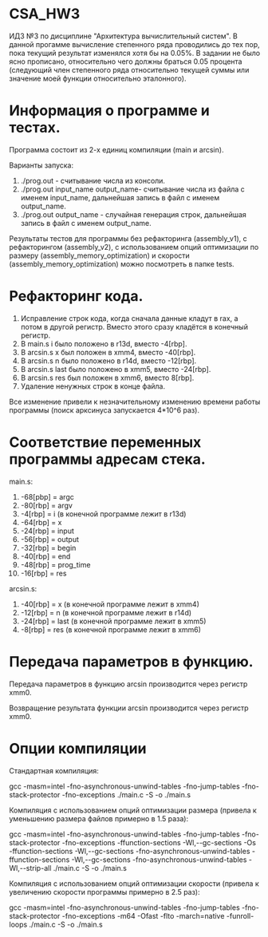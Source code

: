 # CSA_HW3
ИДЗ №3 по дисциплине "Архитектура вычислительный систем".
В данной прогамме вычисление степенного ряда проводились до тех пор, пока текущий результат изменялся хотя бы на 0.05%. В задании не было ясно прописано, относительно чего должны браться 0.05 процента (следующий член степенного ряда относительно текущей суммы или значение моей функции относительно эталонного).
# Информация о программе и тестах.
Программа состоит из 2-х единиц компиляции (main и arcsin).

Варианты запуска:
1. ./prog.out - считывание числа из консоли.
2. ./prog.out input_name output_name- считывание числа из файла c именем input_name, дальнейшая запись в файл с именем output_name.
3. ./prog.out output_name - случайная генерация строк, дальнейшая запись в файл с именем output_name.

Рeзультаты тестов для программы без рефакторинга (assembly_v1), с рефакторингом (assembly_v2), с использованием опций оптимизации по размеру (assembly_memory_optimization) и скорости (assembly_memory_optimization) можно посмотреть в папке tests.
# Рефакторинг кода.
1. Исправление строк кода, когда сначала данные кладут в rax, а потом в другой регистр. Вместо этого сразу кладётся в конечный регистр.
2. В main.s i было положено в r13d, вместо -4[rbp].
3. В arcsin.s x был положен в xmm4, вместо -40[rbp].
4. В arcsin.s n былo положенo в r14d, вместо -12[rbp].
5. В arcsin.s last былo положенo в xmm5, вместо -24[rbp].
6. В arcsin.s res был положен в xmm6, вместо 8[rbp].
7. Удаление ненужных строк в конце файла.

Все изменение привели к незначительному изменению времени работы программы (поиск арксинуса запускается 4*10^6 раз).
# Соответствие переменных программы адресам стека.
main.s:
1.  -68[pbp] = argc
2.  -80[rbp] = argv
3.  -4[rbp] = i (в конечной программе лежит в r13d)
4.  -64[rbp] = x
5.  -24[rbp] = input
6.  -56[rbp] = output
7.  -32[rbp] = begin
8.  -40[rbp] = end
9.  -48[rbp] = prog_time
10. -16[rbp] = res

arcsin.s:
1.  -40[rbp] = x (в конечной программе лежит в xmm4)
2.  -12[rbp] = n (в конечной программе лежит в r14d)
3.  -24[rbp] = last (в конечной программе лежит в xmm5)
4.  -8[rbp] = res (в конечной программе лежит в xmm6)
# Передача параметров в функцию.
Передача параметров в функцию arcsin производится через регистр xmm0.

Возвращение результата функции arcsin производится через регистр xmm0.
# Опции компиляции
Стандартная компиляция:

gcc -masm=intel -fno-asynchronous-unwind-tables -fno-jump-tables -fno-stack-protector -fno-exceptions ./main.c -S -o ./main.s

Компиляция с использованием опций оптимизации размера (привела к уменьшению размера файлов примерно в 1.5 раза):

gcc -masm=intel -fno-asynchronous-unwind-tables -fno-jump-tables -fno-stack-protector -fno-exceptions -ffunction-sections -Wl,--gc-sections -Os -ffunction-sections -Wl,--gc-sections -fno-asynchronous-unwind-tables -ffunction-sections -Wl,--gc-sections -fno-asynchronous-unwind-tables -Wl,--strip-all ./main.c -S -o ./main.s

Компиляция с использованием опций оптимизации скорости (привела к увеличению скорости программы примерно в 2.5 раз):

gcc -masm=intel -fno-asynchronous-unwind-tables -fno-jump-tables -fno-stack-protector -fno-exceptions -m64 -Ofast -flto -march=native -funroll-loops ./main.c -S -o ./main.s
